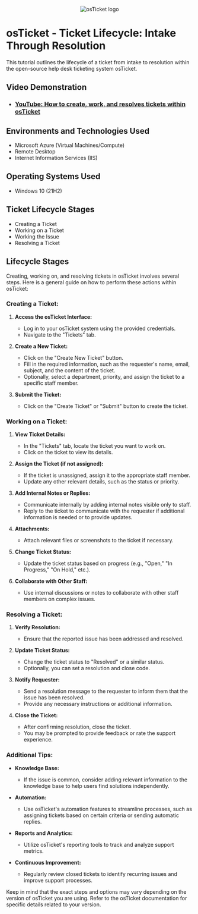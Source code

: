 <p align="center">
<img src="https://i.imgur.com/Clzj7Xs.png" alt="osTicket logo"/>
</p>

<h1>osTicket - Ticket Lifecycle: Intake Through Resolution</h1>
This tutorial outlines the lifecycle of a ticket from intake to resolution within the open-source help desk ticketing system osTicket.<br />


<h2>Video Demonstration</h2>

- ### [YouTube: How to create, work, and resolves tickets within osTicket](https://www.youtube.com)

<h2>Environments and Technologies Used</h2>

- Microsoft Azure (Virtual Machines/Compute)
- Remote Desktop
- Internet Information Services (IIS)

<h2>Operating Systems Used </h2>

- Windows 10</b> (21H2)

<h2>Ticket Lifecycle Stages</h2>

- Creating a Ticket
- Working on a Ticket
- Working the Issue
- Resolving a Ticket 

<h2>Lifecycle Stages</h2>

Creating, working on, and resolving tickets in osTicket involves several steps. Here is a general guide on how to perform these actions within osTicket:

### Creating a Ticket:

1. **Access the osTicket Interface:**
   - Log in to your osTicket system using the provided credentials.
   - Navigate to the "Tickets" tab.

2. **Create a New Ticket:**
   - Click on the "Create New Ticket" button.
   - Fill in the required information, such as the requester's name, email, subject, and the content of the ticket.
   - Optionally, select a department, priority, and assign the ticket to a specific staff member.

3. **Submit the Ticket:**
   - Click on the "Create Ticket" or "Submit" button to create the ticket.

### Working on a Ticket:

1. **View Ticket Details:**
   - In the "Tickets" tab, locate the ticket you want to work on.
   - Click on the ticket to view its details.

2. **Assign the Ticket (if not assigned):**
   - If the ticket is unassigned, assign it to the appropriate staff member.
   - Update any other relevant details, such as the status or priority.

3. **Add Internal Notes or Replies:**
   - Communicate internally by adding internal notes visible only to staff.
   - Reply to the ticket to communicate with the requester if additional information is needed or to provide updates.

4. **Attachments:**
   - Attach relevant files or screenshots to the ticket if necessary.

5. **Change Ticket Status:**
   - Update the ticket status based on progress (e.g., "Open," "In Progress," "On Hold," etc.).

6. **Collaborate with Other Staff:**
   - Use internal discussions or notes to collaborate with other staff members on complex issues.

### Resolving a Ticket:

1. **Verify Resolution:**
   - Ensure that the reported issue has been addressed and resolved.

2. **Update Ticket Status:**
   - Change the ticket status to "Resolved" or a similar status.
   - Optionally, you can set a resolution and close code.

3. **Notify Requester:**
   - Send a resolution message to the requester to inform them that the issue has been resolved.
   - Provide any necessary instructions or additional information.

4. **Close the Ticket:**
   - After confirming resolution, close the ticket.
   - You may be prompted to provide feedback or rate the support experience.

### Additional Tips:

- **Knowledge Base:**
  - If the issue is common, consider adding relevant information to the knowledge base to help users find solutions independently.

- **Automation:**
  - Use osTicket's automation features to streamline processes, such as assigning tickets based on certain criteria or sending automatic replies.

- **Reports and Analytics:**
  - Utilize osTicket's reporting tools to track and analyze support metrics.

- **Continuous Improvement:**
  - Regularly review closed tickets to identify recurring issues and improve support processes.

Keep in mind that the exact steps and options may vary depending on the version of osTicket you are using. Refer to the osTicket documentation for specific details related to your version.
